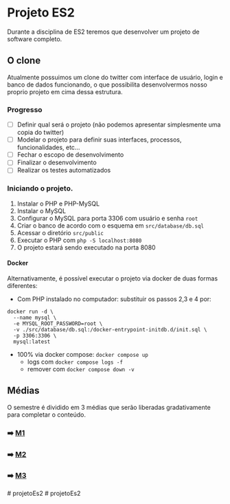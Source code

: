 # Projeto ES2
Durante a disciplina de ES2 teremos que desenvolver um projeto de software completo.

## O clone
Atualmente possuimos um clone do twitter com interface de usuário, login e banco de dados funcionando, o que possibilita desenvolvermos nosso proprio projeto em cima dessa estrutura.

### Progresso
- [ ] Definir qual será o projeto (não podemos apresentar simplesmente uma copia do twitter)
- [ ] Modelar o projeto para definir suas interfaces, processos, funcionalidades, etc...
- [ ] Fechar o escopo de desenvolvimento
- [ ] Finalizar o desenvolvimento
- [ ] Realizar os testes automatizados

### Iniciando o projeto.
1. Instalar o PHP e PHP-MySQL
2. Instalar o MySQL
3. Configurar o MySQL para porta 3306 com usuário e senha `root`
4. Criar o banco de acordo com o esquema em `src/database/db.sql`
5. Acessar o diretório `src/public`
6. Executar o PHP com `php -S localhost:8080`
7. O projeto estará sendo executado na porta 8080

#### Docker
Alternativamente, é possível executar o projeto via docker de duas formas diferentes:
- Com PHP instalado no computador:
substituir os passos 2,3 e 4 por:
```
docker run -d \
  --name mysql \
  -e MYSQL_ROOT_PASSWORD=root \
  -v ./src/database/db.sql:/docker-entrypoint-initdb.d/init.sql \
  -p 3306:3306 \
  mysql:latest
```
- 100% via docker compose: `docker compose up`
  - logs com `docker compose logs -f`
  - remover com `docker compose down -v`

## Médias
O semestre é dividido em 3 médias que serão liberadas gradativamente para completar o conteúdo.
### :arrow_right: [M1](./m1/README.md)
### :arrow_right: [M2](https://github.com/HenrikBaltazar/projeto-es2/tree/main/m2)
### :arrow_right: [M3](./m3/README.md)
#   p r o j e t o E s 2  
 #   p r o j e t o E s 2  
 